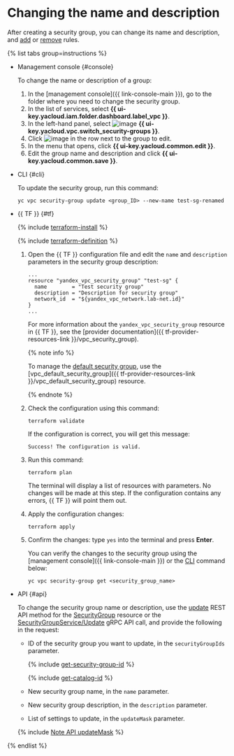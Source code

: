 # Changing the name and description

After creating a security group, you can change its name and description, and [add](security-group-add-rule.md) or [remove](security-group-delete-rule.md) rules.

{% list tabs group=instructions %}

- Management console {#console}

   To change the name or description of a group:

   1. In the [management console]({{ link-console-main }}), go to the folder where you need to change the security group.
   1. In the list of services, select **{{ ui-key.yacloud.iam.folder.dashboard.label_vpc }}**.
   1. In the left-hand panel, select ![image](../../_assets/console-icons/shield.svg) **{{ ui-key.yacloud.vpc.switch_security-groups }}**.
   1. Click ![image](../../_assets/console-icons/ellipsis.svg) in the row next to the group to edit.
   1. In the menu that opens, click **{{ ui-key.yacloud.common.edit }}**.
   1. Edit the group name and description and click **{{ ui-key.yacloud.common.save }}**.

- CLI {#cli}

   To update the security group, run this command:

   ```
   yc vpc security-group update <group_ID> --new-name test-sg-renamed
   ```

- {{ TF }} {#tf}

   {% include [terraform-install](../../_includes/terraform-install.md) %}

   {% include [terraform-definition](../../_tutorials/_tutorials_includes/terraform-definition.md) %}

   1. Open the {{ TF }} configuration file and edit the `name` and `description` parameters in the security group description:

      ```hcl
      ...
      resource "yandex_vpc_security_group" "test-sg" {
        name        = "Test security group"
        description = "Description for security group"
        network_id  = "${yandex_vpc_network.lab-net.id}"
      }
      ...
      ```

      For more information about the `yandex_vpc_security_group` resource in {{ TF }}, see the [provider documentation]({{ tf-provider-resources-link }}/vpc_security_group).

      {% note info %}

      To manage the [default security group](../../vpc/concepts/security-groups#default-security-group), use the [vpc_default_security_group]({{ tf-provider-resources-link }}/vpc_default_security_group) resource.

      {% endnote %}

   1. Check the configuration using this command:

      ```
      terraform validate
      ```

      If the configuration is correct, you will get this message:

      ```
      Success! The configuration is valid.
      ```

   1. Run this command:

      ```
      terraform plan
      ```

      The terminal will display a list of resources with parameters. No changes will be made at this step. If the configuration contains any errors, {{ TF }} will point them out.

   1. Apply the configuration changes:

      ```
      terraform apply
      ```

   1. Confirm the changes: type `yes` into the terminal and press **Enter**.

      You can verify the changes to the security group using the [management console]({{ link-console-main }}) or the [CLI](../../cli/quickstart.md) command below:

      ```
      yc vpc security-group get <security_group_name>
      ```

- API {#api}

   To change the security group name or description, use the [update](../api-ref/SecurityGroup/update.md) REST API method for the [SecurityGroup](../api-ref/SecurityGroup/index.md) resource or the [SecurityGroupService/Update](../api-ref/grpc/SecurityGroup/update.md) gRPC API call, and provide the following in the request:

   * ID of the security group you want to update, in the `securityGroupIds` parameter.

      {% include [get-security-group-id](../../_includes/vpc/get-security-group-id.md) %}

      {% include [get-catalog-id](../../_includes/get-catalog-id.md) %}

   * New security group name, in the `name` parameter.
   * New security group description, in the `description` parameter.
   * List of settings to update, in the `updateMask` parameter.

   {% include [Note API updateMask](../../_includes/note-api-updatemask.md) %}

{% endlist %}
